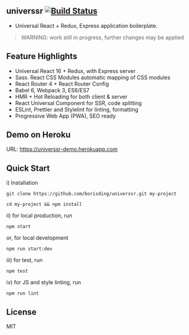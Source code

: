## universsr [![Build Status](https://travis-ci.org/borisding/universsr.svg?branch=master)](https://travis-ci.org/borisding/universsr)
- Universal React + Redux, Express application boilerplate.

> WARNING: work still in progress, further changes may be applied

## Feature Highlights
- Universal React 16 + Redux, with Express server
- Sass. React CSS Modules automatic mapping of CSS modules
- React Router 4 + React Router Config
- Babel 6, Webpack 3, ES6/ES7
- HMR + Hot Reloading for both client & server
- React Universal Component for SSR, code splitting
- ESLint, Prettier and Stylelint for linting, formatting
- Progressive Web App (PWA), SEO ready

## Demo on Heroku
URL: https://universsr-demo.herokuapp.com

## Quick Start
i) Installation

```
git clone https://github.com/borisding/universsr.git my-project

cd my-project && npm install
```

ii) for local production, run
```
npm start
```

or, for local development
```
npm run start:dev
```

iii) for test, run
```
npm test
```

iv) for JS and style linting, run
```
npm run lint
```

## License
MIT
